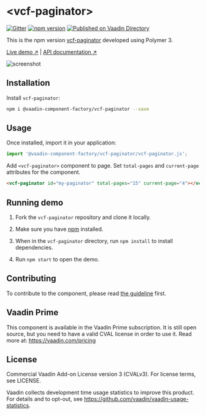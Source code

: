 # &lt;vcf-paginator&gt;

[![Gitter](https://badges.gitter.im/Join%20Chat.svg)](https://gitter.im/vaadin/web-components?utm_source=badge&utm_medium=badge&utm_campaign=pr-badge)
[![npm version](https://badgen.net/npm/v/@vaadin-component-factory/vcf-paginator)](https://www.npmjs.com/package/@vaadin-component-factory/vcf-paginator)
[![Published on Vaadin Directory](https://img.shields.io/badge/Vaadin%20Directory-published-00b4f0.svg)](https://vaadin.com/directory/component/vaadin-component-factoryvcf-paginator)

This is the npm version [vcf-paginator](https://github.com/vaadin-component-factory/vcf-paginator) developed using Polymer 3.

[Live demo ↗](https://vcf-paginator.netlify.com)
|
[API documentation ↗](https://vcf-paginator.netlify.com/api/#/elements/Vaadin.VcfPaginator)

![screenshot](https://user-images.githubusercontent.com/3392815/66917052-4b579d00-f025-11e9-9662-5517a8a1495e.png)

## Installation

Install `vcf-paginator`:

```sh
npm i @vaadin-component-factory/vcf-paginator --save
```

## Usage

Once installed, import it in your application:

```js
import '@vaadin-component-factory/vcf-paginator/vcf-paginator.js';
```

Add `<vcf-paginator>` component to page. Set `total-pages` and `current-page` attributes for the component.

```html
<vcf-paginator id="my-paginator" total-pages="15" current-page="4"></vcf-paginator>
```

## Running demo

1. Fork the `vcf-paginator` repository and clone it locally.

1. Make sure you have [npm](https://www.npmjs.com/) installed.

1. When in the `vcf-paginator` directory, run `npm install` to install dependencies.

1. Run `npm start` to open the demo.

## Contributing

To contribute to the component, please read [the guideline](https://github.com/vaadin/vaadin-core/blob/master/CONTRIBUTING.md) first.

## Vaadin Prime

This component is available in the Vaadin Prime subscription. It is still open source, but you need to have a valid CVAL license in order to use it. Read more at: https://vaadin.com/pricing

## License

Commercial Vaadin Add-on License version 3 (CVALv3). For license terms, see LICENSE.

Vaadin collects development time usage statistics to improve this product. For details and to opt-out, see https://github.com/vaadin/vaadin-usage-statistics.
